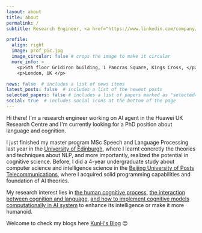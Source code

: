 ```yaml
---
layout: about
title: about
permalink: /
subtitle: Research Engineer, <a href="https://www.linkedin.com/company/huawei-technologies-research-development-uk-ltd">Huawei UK Research Centre</a>

profile:
  align: right
  image: prof_pic.jpg
  image_circular: false # crops the image to make it circular
  more_info: >
    <p>5th floor Gridiron building, 1 Pancras Square, Kings Cross, </p>
    <p>London, UK </p>

news: false  # includes a list of news items
latest_posts: false  # includes a list of the newest posts
selected_papers: false # includes a list of papers marked as "selected={true}"
social: true  # includes social icons at the bottom of the page
---
```


Hi there! I'm a research engineer working on AI agent in the Huawei UK Research Centre and I'm currently looking for a PhD position about language and cognition.

I just finished my master program MSc Speech and Language Processing last year in the [University of Edinburgh](https://www.ed.ac.uk/), where I learnt concretly the theories and techniques about NLP, and more importantly, realized the potential in cognitive science. Before, I did a 4-year undergraduate study about computer science and intelligence science in the [Beijing University of Posts Telecommunications](https://www.bupt.edu.cn/), where I acquired solid programming capabilities and foundation of AI theories. 

My research interest lies in <u>the human cognitive process</u>, <u>the interaction between cognition and language</u>, <u>and how to implement cognitive models computationally in AI system</u> to enhance its intelligence or make it more humanoid.

Welcome to check my blogs here [KunH's Blog](http://blog.kunhao.site) 😊
